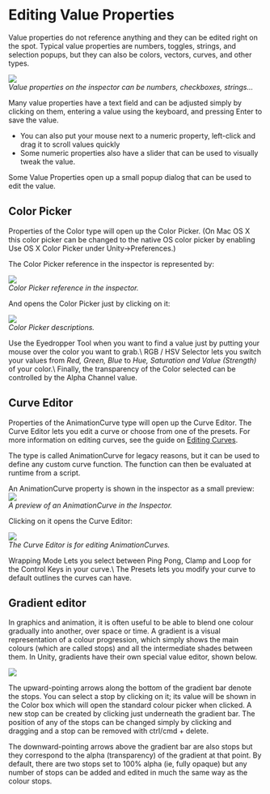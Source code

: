 Editing Value Properties
========================


Value properties do not reference anything and they can be edited right on the spot. Typical value properties are numbers, toggles, strings, and selection popups, but they can also be colors, vectors, curves, and other types.

![](http://docwiki.hq.unity3d.com/uploads/Main/Editor-Inspector.png)  
_Value properties on the inspector can be numbers, checkboxes, strings..._

Many value properties have a text field and can be adjusted simply by clicking on them, entering a value using the keyboard, and pressing <span class=menu>Enter</span> to save the value.

* You can also put your mouse next to a numeric property, left-click and drag it to scroll values quickly
* Some numeric properties also have a slider that can be used to visually tweak the value.

Some Value Properties open up a small popup dialog that can be used to edit the value.

Color Picker
------------

Properties of the <span class=keyword>Color</span> type will open up the <span class=keyword>Color Picker</span>. (On Mac OS X this color picker can be changed to the native OS color picker by enabling <span class=menu>Use OS X Color Picker</span> under <span class=menu>Unity->Preferences</span>.)

The Color Picker reference in the inspector is represented by:

![](http://docwiki.hq.unity3d.com/uploads/Main/Editor-ColorPickerReference.png)  
_Color Picker reference in the inspector._

And opens the Color Picker just by clicking on it:

![](http://docwiki.hq.unity3d.com/uploads/Main/ColorPickerDescr.png)  
_Color Picker descriptions._

Use the <span class=keyword>Eyedropper Tool</span> when you want to find a value just by putting your mouse over the color you want to grab.\\
<span class=keyword>RGB / HSV Selector</span> lets you switch your values from _Red, Green, Blue_ to _Hue, Saturation and Value (Strength)_ of your color.\\
Finally, the transparency of the Color selected can be controlled  by the <span class=keyword>Alpha Channel</span> value.


Curve Editor
------------

Properties of the <span class=keyword>AnimationCurve</span> type will open up the <span class=keyword>Curve Editor</span>. The Curve Editor lets you edit a curve or choose from one of the presets. For more information on editing curves, see the guide on [Editing Curves](editingcurves.html).

The type is called AnimationCurve for legacy reasons, but it can be used to define any custom curve function. The function can then be evaluated at runtime from a script. 

An AnimationCurve property is shown in the inspector as a small preview:
![](http://docwiki.hq.unity3d.com/uploads/Main/Editor-PopupCurve.png)  
_A preview of an AnimationCurve in the Inspector._

Clicking on it opens the Curve Editor:

![](http://docwiki.hq.unity3d.com/uploads/Main/CurveEditorPopupDescr.png)  
_The Curve Editor is for editing AnimationCurves._

<span class=keyword>Wrapping Mode</span> Lets you select between Ping Pong, Clamp and Loop for the Control Keys in your curve.\\
The <span class=keyword>Presets</span> lets you modify your curve to default outlines the curves can have.

Gradient editor
---------------


In graphics and animation, it is often useful to be able to blend one colour gradually into another, over space or time. A <span class=keyword>gradient</span> is a visual representation of a colour progression, which simply shows the main colours (which are called <span class=keyword>stops</span>) and all the intermediate shades between them. In Unity, gradients have their own special value editor, shown below.

![](http://docwiki.hq.unity3d.com/uploads/Main/GradientDiagram.png)  

The upward-pointing arrows along the bottom of the gradient bar denote the stops. You can select a stop by clicking on it; its value will be shown in the Color box which will open the standard colour picker when clicked. A new stop can be created by clicking just underneath the gradient bar. The position of any of the stops can be changed simply by clicking and dragging and a stop can be removed with <span class=menu>ctrl/cmd + delete</span>.

The downward-pointing arrows above the gradient bar are also stops but they correspond to the alpha (transparency) of the gradient at that point. By default, there are two stops set to 100% alpha (ie, fully opaque) but any number of stops can be added and edited in much the same way as the colour stops.
